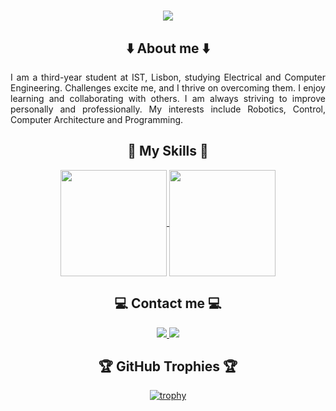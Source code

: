<h1 align="center">
  <a href="https://git.io/typing-svg">
    <img src="https://readme-typing-svg.herokuapp.com/?lines=👋+Hello,+There!;I'm+António+Morais....;Welcome!+💫&center=true&size=30">
  </a>
</h1>

<div align="center">

  ## :arrow_down: About me :arrow_down:
  
  <p align="justify">I am a third-year student at IST, Lisbon, studying Electrical and Computer Engineering. Challenges excite me, and I thrive on overcoming them. I enjoy learning and collaborating with others. I am always striving to improve personally and professionally. My interests include Robotics, Control, Computer Architecture and Programming.</p>
  
  ## :dart: My Skills :dart:
  
  <a href="https://github.com/anuraghazra/github-readme-stats">
    <img height=170 align="center" src="https://github-readme-stats.vercel.app/api?username=Moraisgit&show_icons=true&theme=transparent" />
  </a>
  <a href="https://github.com/anuraghazra/convoychat">
    <img height=170 align="center" src="https://github-readme-stats.vercel.app/api/top-langs?username=Moraisgit&layout=compact&langs_count=8&card_width=320&theme=transparent" />
  </a>
  
  ## :computer: Contact me :computer:
  
  <a href="mailto:vascocarvalho18@gmail.com?subject=[GitHub]">
    <img src="https://img.shields.io/badge/e‑mail-D14836.svg?style=for-the-badge&logo=GMail&logoColor=white"/>
  </a>
  <a href="https://www.linkedin.com/in/antoniovascomorais/">
    <img src="https://img.shields.io/badge/linkedin-0077B5.svg?style=for-the-badge&logo=linkedin&logoColor=white"/>
  </a>
  
  ## :trophy: GitHub Trophies :trophy:
  
  [![trophy](https://github-profile-trophy.vercel.app/?theme=radical&username=Moraisgit&no-bg=true)](https://github.com/ryo-ma/github-profile-trophy)

</div>

<!--
**Moraisgit/Moraisgit** is a ✨ _special_ ✨ repository because its `README.md` (this file) appears on your GitHub profile.

Here are some ideas to get you started:

- 🔭 I’m currently working on ...
- 🌱 I’m currently learning ...
- 👯 I’m looking to collaborate on ...
- 🤔 I’m looking for help with ...
- 💬 Ask me about ...
- 📫 How to reach me: ...
- 😄 Pronouns: ...
- ⚡ Fun fact: ...
-->
